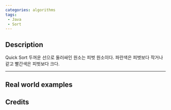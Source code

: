 ```yaml
---
categories: algorithms
tags:
 - Java
 - Sort
---
```


## Description
Quick Sort
두꺼운 선으로 둘러싸인 원소는 피벗 원소이다. 파란색은 피벗보다 작거나 같고 빨간색은 피벗보다 크다.
  

---


## Real world examples


## Credits

